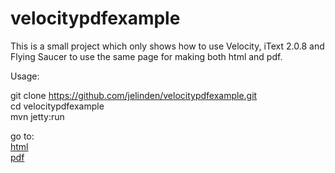 velocitypdfexample
==================

This is a small project which only shows how to use Velocity, 
iText 2.0.8 and Flying Saucer to use the same page for making both 
html and pdf.

Usage:

git clone https://github.com/jelinden/velocitypdfexample.git<br/>
cd velocitypdfexample<br/>
mvn jetty:run

go to:<br/>
<a href="http://localhost:8080/velocitypdfexample/index.html">html</a><br/>
<a href="http://localhost:8080/velocitypdfexample/index.pdf">pdf</a>
